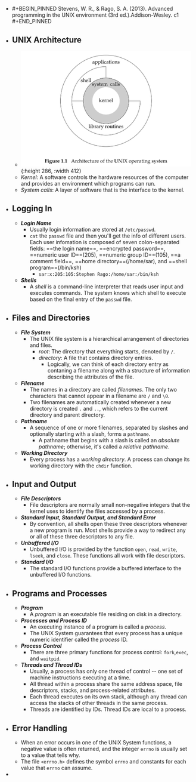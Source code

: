 - #+BEGIN_PINNED
  Stevens, W. R., & Rago, S. A. (2013). Advanced programming in the UNIX environment (3rd ed.).Addison-Wesley. c1
  #+END_PINNED
- ## UNIX Architecture
	- ![image.png](../assets/image_1670397508627_0.png){:height 286, :width 412}
	- *Kernel*: A software controls the hardware resources of the computer and provides an environment which programs can run.
	- *System calls*: A layer of software that is the interface to the kernel.
- ## Logging In
	- **_Login Name_**
		- Usually login information are stored at `/etc/passwd`.
		- `cat` the `passwd` file and then you'll get the info of different users. Each user infomation is composed of seven colon-separated fields: ==the login name==, ==encrypted password==, ==numeric user ID==(205), ==numeric group ID==(105), ==a comment field==, ==home directory==(/home/sar), and ==shell program==(/bin/ksh)
			- `sar:x:205:105:Stephen Rago:/home/sar:/bin/ksh`
	- **_Shells_**
		- A *shell* is a command-line interpreter that reads user input and executes commands. The system knows which shell to execute based on the final entry of the `passwd` file.
- ## Files and Directories
	- **_File System_**
		- The UNIX file system is a hierarchical arrangement of directories and files.
			- *root*: The directory that everything starts, denoted by `/`.
			- *directory*: A file that contains directory entries.
				- Logically, we can think of each directory entry as contaning a filename along with a structure of information describing the attributes of the file.
	- **_Filename_**
		- The names in a directory are called *filenames*. The only two characters that cannot appear in a filename are `/` and `\0`.
		- Two filenames are automatically created whenever a new directory is created `.` and `..`, which refers to the current directory and parent directory.
	- **_Pathname_**
		- A sequence of one or more filenames, separated by slashes and optionally starting with a slash, forms a `pathname`.
			- A pathname that begins with a slash is called an *absolute pathname*; otherwise, it's called a *relative pathname*.
	- **_Working Directory_**
		- Every process has a *working directory*. A process can change its working directory with the `chdir` function.
- ## Input and Output
	- **_File Descriptors_**
		- File descriptors are normally small non-negative integers that the kernel uses to identify the files accessed by a process.
	- **_Standard Input, Standard Output, and Standard Error_**
		- By convention, all shells open these three descriptors whenever a new program is run. Most shells provide a way to redirect any or all of these three descriptors to any file.
	- **_Unbuffered I/O_**
		- Unbuffered I/O is provided by the function `open`, `read`, `write`, `lseek`, and `close`. These functions all work with file descriptors.
	- **_Standard I/O_**
		- The standard I/O functions provide a buffered interface to the unbuffered I/O functions.
- ## Programs and Processes
	- **_Program_**
		- A *program* is an executable file residing on disk in a directory.
	- **_Processes and Process ID_**
		- An executing instance of a program is called a *process*.
		- The UNIX System guarantees that every process has a unique numeric identifier called the *process* ID.
	- **_Process Control_**
		- There are three primary functions for process control: `fork`,`exec`, and `waitpid`.
	- **_Threads and Thread IDs_**
		- Usually, a process has only one thread of control -- one set of machine instructions executing at a time.
		- All thread within a process share the same address space, file descriptors, stacks, and process-related attributes.
		- Each thread executes on its own stack, although any thread can access the stacks of other threads in the same process.
		- Threads are identified by IDs. Thread IDs are local to a process.
- ## Error Handling
	- When an error occurs in one of the UNIX System functions, a negative value is often returned, and the integer `errno` is usually set to a value that tells why.
	- The file `<errno.h>` defines the symbol `errno` and constants for each value that `errno` can assume.
-